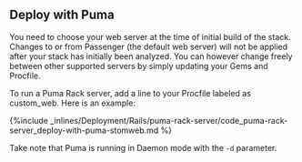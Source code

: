 <!-- post: -->


## Deploy with Puma

You need to choose your web server at the time of initial build of the stack. Changes to or from Passenger (the default web server) will not be applied after your stack has initially been analyzed. You can however change freely between other supported servers by simply updating your Gems and Procfile.

To run a Puma Rack server, add a line to your Procfile labeled as custom&#95;web. Here is an example:



{%include _inlines/Deployment/Rails/puma-rack-server/code_puma-rack-server_deploy-with-puma-stomweb.md %}




Take note that Puma is running in Daemon mode with the `-d` parameter.





